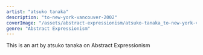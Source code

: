 ```yaml
---
artist: "atsuko tanaka"
description: "to-new-york-vancouver-2002"
coverImage: "/assets/abstract-expressionism/atsuko-tanaka_to-new-york-vancouver-2002.jpg"
genre: "Abstract Expressionism"
---
```

This is an art by atsuko tanaka on Abstract Expressionism

